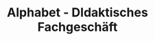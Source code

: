 ---
title: "Alphabet - DIdaktisches Fachgeschäft"
url: /berlin/alphabet-didaktisches-fachgeschaeft/
shop: Bücher
---